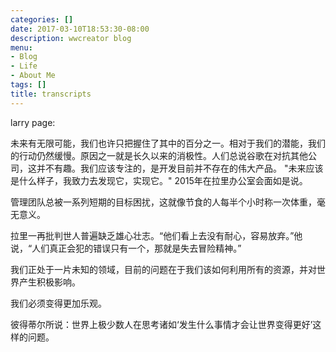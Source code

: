 ```yaml
---
categories: []
date: 2017-03-10T18:53:30-08:00
description: wwcreator blog
menu:
- Blog
- Life
- About Me
tags: []
title: transcripts
---
```

larry page:

  未来有无限可能，我们也许只把握住了其中的百分之一。相对于我们的潜能，我们的行动仍然缓慢。原因之一就是长久以来的消极性。人们总说谷歌在对抗其他公司，这并不有趣。我们应该专注的，是开发目前并不存在的伟大产品。
  "未来应该是什么样子，我致力去发现它，实现它。" 2015年在拉里办公室会面如是说。

管理团队总被一系列短期的目标困扰，这就像节食的人每半个小时称一次体重，毫无意义。

拉里一再批判世人普遍缺乏雄心壮志。“他们看上去没有耐心，容易放弃。”他说，“人们真正会犯的错误只有一个，那就是失去冒险精神。”

我们正处于一片未知的领域，目前的问题在于我们该如何利用所有的资源，并对世界产生积极影响。

我们必须变得更加乐观。

彼得蒂尔所说：世界上极少数人在思考诸如‘发生什么事情才会让世界变得更好’这样的问题。




